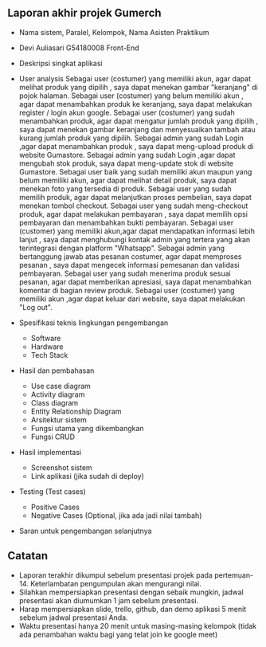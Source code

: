 ## Laporan akhir projek Gumerch
- Nama sistem, Paralel, Kelompok, Nama Asisten Praktikum
- Devi Auliasari 
  G54180008
  Front-End 
  
- Deskripsi singkat aplikasi
- User analysis 
Sebagai user (costumer) yang memiliki akun, agar dapat melihat produk yang dipilih , saya dapat menekan gambar "keranjang" di pojok halaman.
Sebagai user (costumer) yang belum memiliki akun , agar dapat menambahkan produk ke keranjang, saya dapat melakukan register / login akun google.
Sebagai user (costumer)  yang sudah menambahkan produk, agar dapat mengatur jumlah produk yang dipilih , saya dapat menekan gambar keranjang dan menyesuaikan tambah atau kurang jumlah produk yang dipilih.
Sebagai admin yang sudah Login ,agar dapat menambahkan produk , saya dapat meng-upload produk di website Gumastore.
Sebagai admin yang sudah Login ,agar dapat mengubah stok produk, saya dapat meng-update stok di website Gumastore.
Sebagai user baik yang sudah memiliki akun maupun yang belum memiliki akun, agar dapat melihat detail produk, saya dapat menekan foto yang tersedia di produk.
Sebagai user yang sudah memilih produk, agar dapat melanjutkan proses pembelian, saya dapat menekan tombol checkout.
Sebagai user yang sudah meng-checkout produk, agar dapat melakukan pembayaran , saya dapat memilih opsi pembayaran dan menambahkan bukti pembayaran.
Sebagai user (customer) yang memiliki akun,agar dapat mendapatkan informasi lebih lanjut , saya dapat menghubungi kontak admin yang tertera yang akan terintegrasi dengan platform "Whatsapp".
Sebagai admin yang bertanggung jawab atas pesanan costumer, agar dapat memproses pesanan , saya dapat mengecek informasi pemesanan dan validasi pembayaran. 
Sebagai user yang sudah menerima produk sesuai pesanan, agar dapat memberikan apresiasi, saya dapat menambahkan komentar di bagian review  produk. 
Sebagai user (costumer) yang memiliki akun ,agar  dapat keluar dari website, saya dapat melakukan "Log out".
- Spesifikasi teknis lingkungan pengembangan
  * Software
  * Hardware
  * Tech Stack
- Hasil dan pembahasan 
  * Use case diagram 
  * Activity diagram 
  * Class diagram 
  * Entity Relationship Diagram 
  * Arsitektur sistem 
  * Fungsi utama yang dikembangkan
  * Fungsi CRUD
- Hasil implementasi 
  * Screenshot sistem 
  * Link aplikasi (jika sudah di deploy)
- Testing (Test cases)
  * Positive Cases
  * Negative Cases (Optional, jika ada jadi nilai tambah)
- Saran untuk pengembangan selanjutnya

## Catatan
- Laporan terakhir dikumpul sebelum presentasi projek pada pertemuan-14. Keterlambatan pengumpulan akan mengurangi nilai.
- Silahkan mempersiapkan presentasi dengan sebaik mungkin, jadwal presentasi akan diumumkan 1 jam sebelum presentasi. 
- Harap mempersiapkan slide, trello, github, dan demo aplikasi 5 menit sebelum jadwal presentasi Anda.
- Waktu presentasi hanya 20 menit untuk masing-masing kelompok (tidak ada penambahan waktu bagi yang telat join ke google meet)
